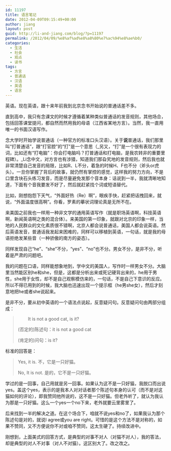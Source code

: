 ```yaml
---
id: 11197
title: 语言笔记
date: 2012-04-09T09:15:49+00:00
author: jiang
layout: post
guid: http://li-and-jiang.com/blog/?p=11197
permalink: /2012/04/09/%e8%af%ad%e8%a8%80%e7%ac%94%e8%ae%b0/
categories:
  - 生活
  - 社会
  - 观点
  - 读书
tags:
  - 方言
  - 普通话
  - 汉语
  - 英语
  - 语言
---
```

英语。现在英语，跟十来年前我到北京念书开始说的普通话差不多。

直到高中，我只有念课文的时候才遵循着某种类似普通话的发音规则，其他场合，包括回答课堂提问，都自然而然用我的母语（江西省某地方言）。当然，我一直用唯一的书面汉语写作。

念大学时开始学说普通话（一种官方的标准口头汉语）。关于**说**普通话，我们那里叫“打普通话”，跟“打官腔”的“打”是一个意思（_另又，“打”是一个很有表现力的词，比如还有“打电脑”：你会打电脑吗？打普通话和打电脑，是我农转非的重要里程碑）。_Li念中文，对方言也有涉猎，知道我们那旮旯地的发音规则，然后我也就非常清楚自己发音的局限，比如R、L不分，着急的时候H、F也不分（斧头or虎头）。一旦你掌握了背后的故事，就仍然有掌控的感觉，这样我的努力方向，不是口里含块石头练习发音，而是尽量避免发那个音本身：话说到一半，我就清晰地知道，下面有个音我要发不好了，然后就赶紧找个词或短语替代。

比如，刚想抱怨下天气，“外面好热（Re）啊”，眼疾手快，赶紧把话拽回来，就说，“外面温度很高啊”。你看，罗素的摹状词理论真是无所不在。

来美国之前我也一样用一种非文学的通用英语写作（就是职场英语啊，科技英语啊，新闻英语啊之类的混合体）。来美国的第一印象，就跟对北京的印象一样，当地的人民群众的文化素质很不错啊，北京人都会说普通话，美国人都会说英语。然后英语发音，普通话我发起来困难的，同样可以移植到英语，一句话，就是我的母语拒绝发某些音（一种骄傲的南方的姿态）。

同样发现自己“he”、“she”不分，“yes”、“no”也不分。男女不分，是非不分，听着是严肃的问题吧。

我的问题在口语，同样能想象地到，学中文的美国人，写作时一样男女不分。大脑里当然能区别he和she，但是，这都是分析出来或死记硬背出来的，he用于男性，she用于女性，却不是自己观察模仿来的，一句话，不是自己下意识的反应。所以不得已用到的时候，我大脑也迅速出现一个提示框（he男she女），然后才刻意地把he或者she说起来。

是非不分，要从初中英语的一个语法点说起，反意疑问句。反意疑问句由两部分组成：

> &#160;&#160;&#160;&#160;&#160;&#160;&#160; It is not a good cat, is it?
> 
> (否定的)陈述句：it is not a good cat
> 
> (肯定的)问句：is it?

标准的回答是：

> Yes, it is. 不，它是一只好猫。
> 
> No, It is not. 是的，它不是一只好猫。

学过的是一回事，自己用就是另一回事。如果认为这不是一只好猫，我脱口而出说yes。盖这个yes，表示的是我本人对对话者那个陈述句本身的认可（而不是对这猫如何的评论），即我赞同他所说的，这不是一只好猫。但老外听了，就认为我认为那是一只好猫。这么一个yes一个no下来，老外就要云里雾里了。

后来找到一半的解决之道。在这个场合下，咱就不说yes和no了，如果我认为那个陈述句是对的，就说I agree或you are right。可惜的是这个方法不是对称的，如果不赞同，又不方便说你不对或咱不赞同，这太生硬了。持续改进中。

刚想到，上面美式的回答方式，是典型的对事不对人（对猫不对人），我的答法，却是典型的对人不对事（对人不对猫）。这区别大了。改之改之。